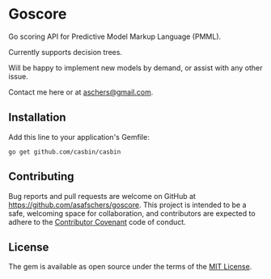 # Goscore

Go scoring API for Predictive Model Markup Language (PMML).

Currently supports decision trees.

Will be happy to implement new models by demand, or assist with any other issue.

Contact me here or at aschers@gmail.com.

## Installation

Add this line to your application's Gemfile:

```
go get github.com/casbin/casbin
```

## Contributing

Bug reports and pull requests are welcome on GitHub at https://github.com/asafschers/goscore. This project is intended to be a safe, welcoming space for collaboration, and contributors are expected to adhere to the [Contributor Covenant](contributor-covenant.org) code of conduct.


## License

The gem is available as open source under the terms of the [MIT License](http://opensource.org/licenses/MIT).

